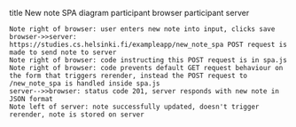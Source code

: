 title New note SPA diagram
participant browser
participant server

    Note right of browser: user enters new note into input, clicks save
    browser->>server: https://studies.cs.helsinki.fi/exampleapp/new_note_spa POST request is made to send note to server
    Note right of browser: code instructing this POST request is in spa.js
    Note right of browser: code prevents default GET request behaviour on the form that triggers rerender, instead the POST request to /new_note_spa is handled inside spa.js
    server-->>browser: status code 201, server responds with new note in JSON format
    Note left of server: note successfully updated, doesn't trigger rerender, note is stored on server
